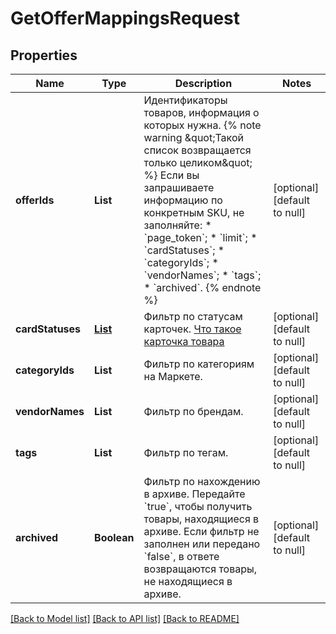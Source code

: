 # GetOfferMappingsRequest
## Properties

| Name | Type | Description | Notes |
|------------ | ------------- | ------------- | -------------|
| **offerIds** | **List** | Идентификаторы товаров, информация о которых нужна.  {% note warning \&quot;Такой список возвращается только целиком\&quot; %}  Если вы запрашиваете информацию по конкретным SKU, не заполняйте: * &#x60;page_token&#x60;; * &#x60;limit&#x60;; * &#x60;cardStatuses&#x60;; * &#x60;categoryIds&#x60;; * &#x60;vendorNames&#x60;; * &#x60;tags&#x60;; * &#x60;archived&#x60;.  {% endnote %}     | [optional] [default to null] |
| **cardStatuses** | [**List**](OfferCardStatusType.md) | Фильтр по статусам карточек.  [Что такое карточка товара](https://yandex.ru/support/marketplace/assortment/content/index.html)  | [optional] [default to null] |
| **categoryIds** | **List** | Фильтр по категориям на Маркете. | [optional] [default to null] |
| **vendorNames** | **List** | Фильтр по брендам. | [optional] [default to null] |
| **tags** | **List** | Фильтр по тегам. | [optional] [default to null] |
| **archived** | **Boolean** | Фильтр по нахождению в архиве.  Передайте &#x60;true&#x60;, чтобы получить товары, находящиеся в архиве. Если фильтр не заполнен или передано &#x60;false&#x60;, в ответе возвращаются товары, не находящиеся в архиве.  | [optional] [default to null] |

[[Back to Model list]](../README.md#documentation-for-models) [[Back to API list]](../README.md#documentation-for-api-endpoints) [[Back to README]](../README.md)

